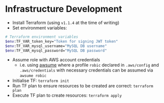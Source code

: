 # Infrastructure Development

- Install Terraform (using `v1.1.4` at the time of writing)
- Set environment variables:

```bash
# Terraform environment variables
$env:TF_VAR_token_key="Token for signing JWT token"
$env:TF_VAR_mysql_username="MySQL DB username"
$env:TF_VAR_mysql_password="MySQL DB password"
```

- Assume role with AWS account credentials
  - i.e. using [awsume](https://awsu.me/) where a profile `robic` declared in `.aws/config` and `.aws/credentials` with necessary credentials can be assumed via `awsume robic`
- Initialise TF: `terraform init`
- Run TF plan to ensure resources to be created are correct: `terraform plan`
- Execute TF plan to create resources: `terraform apply`
